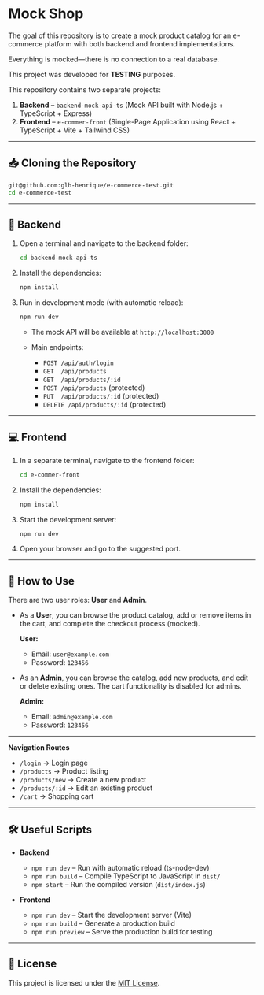 # Mock Shop

The goal of this repository is to create a mock product catalog for an e-commerce platform with both backend and frontend implementations.

Everything is mocked—there is no connection to a real database.

This project was developed for **TESTING** purposes.

This repository contains two separate projects:

1. **Backend**  – `backend-mock-api-ts` (Mock API built with Node.js + TypeScript + Express)
2. **Frontend** – `e-commer-front` (Single-Page Application using React + TypeScript + Vite + Tailwind CSS)

---

## 📥 Cloning the Repository

```bash
git@github.com:glh-henrique/e-commerce-test.git
cd e-commerce-test
```

---

## 🔧 Backend

1. Open a terminal and navigate to the backend folder:

   ```bash
   cd backend-mock-api-ts
   ```

2. Install the dependencies:

   ```bash
   npm install
   ```

3. Run in development mode (with automatic reload):

   ```bash
   npm run dev
   ```

   * The mock API will be available at `http://localhost:3000`
   * Main endpoints:

     * `POST /api/auth/login`
     * `GET  /api/products`
     * `GET  /api/products/:id`
     * `POST /api/products`  (protected)
     * `PUT  /api/products/:id`  (protected)
     * `DELETE /api/products/:id`  (protected)

---

## 💻 Frontend

1. In a separate terminal, navigate to the frontend folder:

   ```bash
   cd e-commer-front
   ```

2. Install the dependencies:

   ```bash
   npm install
   ```

3. Start the development server:

   ```bash
   npm run dev
   ```

4. Open your browser and go to the suggested port.

---

## 🚀 How to Use

There are two user roles: **User** and **Admin**.

* As a **User**, you can browse the product catalog, add or remove items in the cart, and complete the checkout process (mocked).

  **User:**

  * Email: `user@example.com`
  * Password: `123456`

* As an **Admin**, you can browse the catalog, add new products, and edit or delete existing ones. The cart functionality is disabled for admins.

  **Admin:**

  * Email: `admin@example.com`
  * Password: `123456`

---

**Navigation Routes**

* `/login` → Login page
* `/products` → Product listing
* `/products/new` → Create a new product
* `/products/:id` → Edit an existing product
* `/cart` → Shopping cart

---

## 🛠️ Useful Scripts

* **Backend**

  * `npm run dev` – Run with automatic reload (ts-node-dev)
  * `npm run build` – Compile TypeScript to JavaScript in `dist/`
  * `npm start` – Run the compiled version (`dist/index.js`)

* **Frontend**

  * `npm run dev` – Start the development server (Vite)
  * `npm run build` – Generate a production build
  * `npm run preview` – Serve the production build for testing

---

## 📄 License

This project is licensed under the [MIT License](LICENSE).
